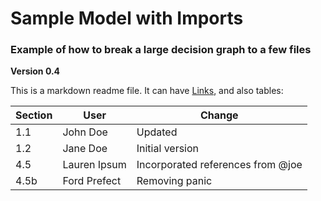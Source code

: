 # Sample Model with Imports
### Example of how to break a large decision graph to a few files

__Version 0.4__

This is a markdown readme file. It can have [Links](http://datatags.org), and also tables:

| Section  | User  | Change |
|------|---------------|-----------|
| 1.1  | John Doe    | Updated       |
| 1.2  | Jane Doe     | Initial version   |
| 4.5  | Lauren Ipsum       |  Incorporated references from @joe   |
| 4.5b  | Ford Prefect |    Removing panic   |

